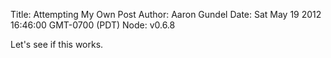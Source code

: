 Title: Attempting My Own Post
Author: Aaron Gundel
Date: Sat May 19 2012 16:46:00 GMT-0700 (PDT)
Node: v0.6.8

Let's see if this works.